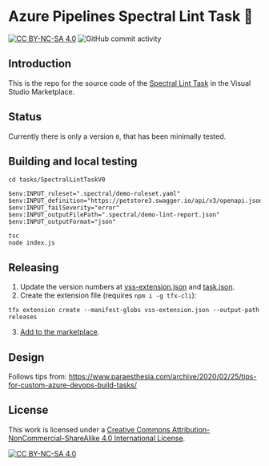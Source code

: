 # Azure Pipelines Spectral Lint Task 👒

[![CC BY-NC-SA 4.0][cc-by-nc-sa-shield]][cc-by-nc-sa]
![GitHub commit activity](https://img.shields.io/github/commit-activity/m/erwinkramer/ado-spectral)

## Introduction

This is the repo for the source code of the [Spectral Lint Task](https://marketplace.visualstudio.com/items?itemName=erwinkramer.SpectralLint) in the Visual Studio Marketplace.

## Status 

Currently there is only a version `0`, that has been minimally tested.

## Building and local testing

```
cd tasks/SpectralLintTaskV0

$env:INPUT_ruleset=".spectral/demo-ruleset.yaml"
$env:INPUT_definition="https://petstore3.swagger.io/api/v3/openapi.json"
$env:INPUT_failSeverity="error"
$env:INPUT_outputFilePath=".spectral/demo-lint-report.json"
$env:INPUT_outputFormat="json"

tsc
node index.js
```

## Releasing

1. Update the version numbers at [vss-extension.json](/vss-extension.json) and [task.json](/tasks/SpectralLintTaskV0/task.json). 
2. Create the extension file (requires `npm i -g tfx-cli`):
```
tfx extension create --manifest-globs vss-extension.json --output-path releases
```
3. [Add to the marketplace](https://marketplace.visualstudio.com/manage/publishers/erwinkramer).

## Design

Follows tips from: https://www.paraesthesia.com/archive/2020/02/25/tips-for-custom-azure-devops-build-tasks/

## License

This work is licensed under a
[Creative Commons Attribution-NonCommercial-ShareAlike 4.0 International License][cc-by-nc-sa].

[![CC BY-NC-SA 4.0][cc-by-nc-sa-image]][cc-by-nc-sa]

[cc-by-nc-sa]: http://creativecommons.org/licenses/by-nc-sa/4.0/
[cc-by-nc-sa-image]: https://licensebuttons.net/l/by-nc-sa/4.0/88x31.png
[cc-by-nc-sa-shield]: https://img.shields.io/badge/License-CC%20BY--NC--SA%204.0-lightgrey.svg